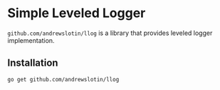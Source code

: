 Simple Leveled Logger
=====================

`github.com/andrewslotin/llog` is a library that provides leveled logger implementation.

Installation
------------

```bash
go get github.com/andrewslotin/llog
```
